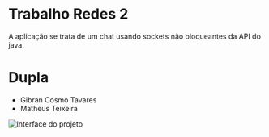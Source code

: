 # Trabalho Redes 2

A aplicação se trata de um chat usando sockets não bloqueantes da API do java.

# Dupla

- Gibran Cosmo Tavares
- Matheus Teixeira

![Interface do projeto](https://image.ibb.co/d9xjuQ/Screen_Shot_2017_09_21_at_17_52_11.png)


